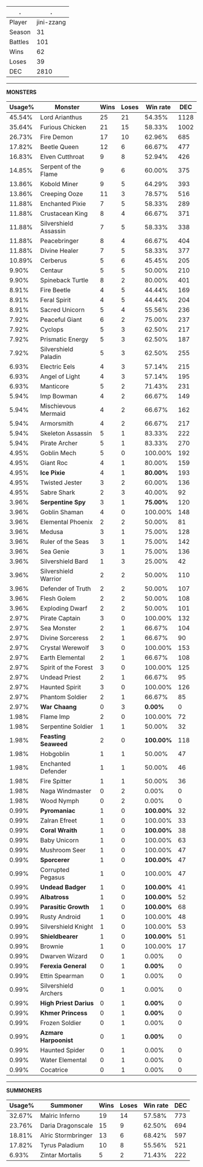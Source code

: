 .|.
|-|-
Player|jini-zzang
Season|31
Battles|101
Wins|62
Loses|39
DEC|2810

---
**MONSTERS**

Usage%|Monster|Wins|Loses|Win rate|DEC|
-|-|-|-|-|-|
45.54%|Lord Arianthus|25|21|54.35%|1128|
35.64%|Furious Chicken|21|15|58.33%|1002|
26.73%|Fire Demon|17|10|62.96%|685|
17.82%|Beetle Queen|12|6|66.67%|477|
16.83%|Elven Cutthroat|9|8|52.94%|426|
14.85%|Serpent of the Flame|9|6|60.00%|375|
13.86%|Kobold Miner|9|5|64.29%|393|
13.86%|Creeping Ooze|11|3|78.57%|516|
11.88%|Enchanted Pixie|7|5|58.33%|289|
11.88%|Crustacean King|8|4|66.67%|371|
11.88%|Silvershield Assassin|7|5|58.33%|338|
11.88%|Peacebringer|8|4|66.67%|404|
11.88%|Divine Healer|7|5|58.33%|377|
10.89%|Cerberus|5|6|45.45%|205|
9.90%|Centaur|5|5|50.00%|210|
9.90%|Spineback Turtle|8|2|80.00%|401|
8.91%|Fire Beetle|4|5|44.44%|169|
8.91%|Feral Spirit|4|5|44.44%|204|
8.91%|Sacred Unicorn|5|4|55.56%|236|
7.92%|Peaceful Giant|6|2|75.00%|237|
7.92%|Cyclops|5|3|62.50%|217|
7.92%|Prismatic Energy|5|3|62.50%|187|
7.92%|Silvershield Paladin|5|3|62.50%|255|
6.93%|Electric Eels|4|3|57.14%|215|
6.93%|Angel of Light|4|3|57.14%|195|
6.93%|Manticore|5|2|71.43%|231|
5.94%|Imp Bowman|4|2|66.67%|149|
5.94%|Mischievous Mermaid|4|2|66.67%|162|
5.94%|Armorsmith|4|2|66.67%|217|
5.94%|Skeleton Assassin|5|1|83.33%|222|
5.94%|Pirate Archer|5|1|83.33%|270|
4.95%|Goblin Mech|5|0|100.00%|192|
4.95%|Giant Roc|4|1|80.00%|159|
4.95%|**Ice Pixie**|4|1|**80.00%**|193|
4.95%|Twisted Jester|3|2|60.00%|136|
4.95%|Sabre Shark|2|3|40.00%|92|
3.96%|**Serpentine Spy**|3|1|**75.00%**|120|
3.96%|Goblin Shaman|4|0|100.00%|148|
3.96%|Elemental Phoenix|2|2|50.00%|81|
3.96%|Medusa|3|1|75.00%|128|
3.96%|Ruler of the Seas|3|1|75.00%|142|
3.96%|Sea Genie|3|1|75.00%|136|
3.96%|Silvershield Bard|1|3|25.00%|42|
3.96%|Silvershield Warrior|2|2|50.00%|110|
3.96%|Defender of Truth|2|2|50.00%|107|
3.96%|Flesh Golem|2|2|50.00%|108|
3.96%|Exploding Dwarf|2|2|50.00%|101|
2.97%|Pirate Captain|3|0|100.00%|132|
2.97%|Sea Monster|2|1|66.67%|104|
2.97%|Divine Sorceress|2|1|66.67%|90|
2.97%|Crystal Werewolf|3|0|100.00%|153|
2.97%|Earth Elemental|2|1|66.67%|108|
2.97%|Spirit of the Forest|3|0|100.00%|125|
2.97%|Undead Priest|2|1|66.67%|95|
2.97%|Haunted Spirit|3|0|100.00%|126|
2.97%|Phantom Soldier|2|1|66.67%|85|
2.97%|**War Chaang**|0|3|**0.00%**|0|
1.98%|Flame Imp|2|0|100.00%|72|
1.98%|Serpentine Soldier|1|1|50.00%|32|
1.98%|**Feasting Seaweed**|2|0|**100.00%**|118|
1.98%|Hobgoblin|1|1|50.00%|47|
1.98%|Enchanted Defender|1|1|50.00%|46|
1.98%|Fire Spitter|1|1|50.00%|36|
1.98%|Naga Windmaster|0|2|0.00%|0|
1.98%|Wood Nymph|0|2|0.00%|0|
0.99%|**Pyromaniac**|1|0|**100.00%**|32|
0.99%|Zalran Efreet|1|0|100.00%|33|
0.99%|**Coral Wraith**|1|0|**100.00%**|38|
0.99%|Baby Unicorn|1|0|100.00%|63|
0.99%|Mushroom Seer|1|0|100.00%|47|
0.99%|**Sporcerer**|1|0|**100.00%**|47|
0.99%|Corrupted Pegasus|1|0|100.00%|47|
0.99%|**Undead Badger**|1|0|**100.00%**|41|
0.99%|**Albatross**|1|0|**100.00%**|52|
0.99%|**Parasitic Growth**|1|0|**100.00%**|68|
0.99%|Rusty Android|1|0|100.00%|48|
0.99%|Silvershield Knight|1|0|100.00%|53|
0.99%|**Shieldbearer**|1|0|**100.00%**|51|
0.99%|Brownie|1|0|100.00%|17|
0.99%|Dwarven Wizard|0|1|0.00%|0|
0.99%|**Ferexia General**|0|1|**0.00%**|0|
0.99%|Ettin Spearman|0|1|0.00%|0|
0.99%|Silvershield Archers|0|1|0.00%|0|
0.99%|**High Priest Darius**|0|1|**0.00%**|0|
0.99%|**Khmer Princess**|0|1|**0.00%**|0|
0.99%|Frozen Soldier|0|1|0.00%|0|
0.99%|**Azmare Harpoonist**|0|1|**0.00%**|0|
0.99%|Haunted Spider|0|1|0.00%|0|
0.99%|Water Elemental|0|1|0.00%|0|
0.99%|Cocatrice|0|1|0.00%|0|

---
**SUMMONERS**

Usage%|Summoner|Wins|Loses|Win rate|DEC|
-|-|-|-|-|-|
32.67%|Malric Inferno|19|14|57.58%|773|
23.76%|Daria Dragonscale|15|9|62.50%|694|
18.81%|Alric Stormbringer|13|6|68.42%|597|
17.82%|Tyrus Paladium|10|8|55.56%|521|
6.93%|Zintar Mortalis|5|2|71.43%|222|
